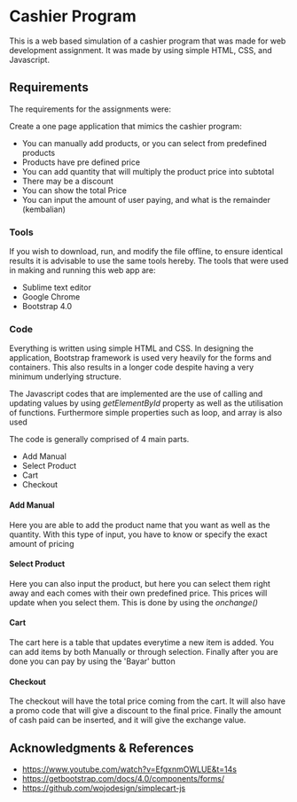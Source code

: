 # Cashier Program

This is a web based simulation of a cashier program that was made for web development assignment.
It was made by using simple HTML, CSS, and Javascript.


## Requirements

The requirements for the assignments were:

Create a one page application that mimics the cashier program:
- You can manually add products, or you can select from predefined products
- Products have pre defined price
- You can add quantity that will multiply the product price into subtotal
- There may be a discount
- You can show the total Price
- You can input the amount of user paying, and what is the remainder (kembalian)

### Tools

If you wish to download, run, and modify the file offline, to ensure identical results it is advisable to use the same tools hereby.
The tools that were used in making and running this web app are:
- Sublime text editor 
- Google Chrome
- Bootstrap 4.0

### Code

Everything is written using simple HTML and CSS. In designing the application, Bootstrap framework is used very heavily for the forms and containers. This also results in a longer code despite having a very minimum underlying structure.

The Javascript codes that are implemented are the use of calling and updating values by using *getElementById* property as well as the utilisation of functions.  Furthermore simple properties such as loop, and array is also used

The code is generally comprised of 4 main parts.
- Add Manual
- Select Product
- Cart
- Checkout

#### Add Manual
Here you are able to add the product name that you want as well as the quantity. With this type of input, you have to know or specify the exact amount of pricing

#### Select Product
Here you can also input the product, but here you can select them right away and each comes with their own predefined price. This prices will update when you select them. This is done by using the *onchange()*

#### Cart
The cart here is a table that updates everytime a new item is added. You can add items by both Manually or through selection. Finally after you are done you can pay by using the 'Bayar' button

#### Checkout
The checkout will have the total price coming from the cart. It will also have a promo code that will give a discount to the final price. Finally the amount of cash paid can be inserted, and it will give the exchange value.

## Acknowledgments & References

- https://www.youtube.com/watch?v=EfgxnmOWLUE&t=14s
- https://getbootstrap.com/docs/4.0/components/forms/
- https://github.com/wojodesign/simplecart-js
